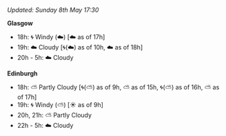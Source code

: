 *Updated: Sunday 8th May 17:30*

**Glasgow**

* 18h: :cyclone: Windy (:cloud:) [:cloud: as of 17h]
* 19h: :cloud: Cloudy [:cyclone:(:cloud:) as of 10h, :cloud: as of 18h]
* 20h - 5h: :cloud: Cloudy

**Edinburgh**

* 18h: :partly_sunny: Partly Cloudy [:cyclone:(:partly_sunny:) as of 9h, :partly_sunny: as of 15h, :cyclone:(:partly_sunny:) as of 16h, :partly_sunny: as of 17h]
* 19h: :cyclone: Windy (:partly_sunny:) [:sunny: as of 9h]
* 20h, 21h: :partly_sunny: Partly Cloudy
* 22h - 5h: :cloud: Cloudy
